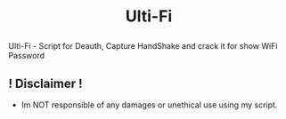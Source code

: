 # <p color="red" align="center">Ulti-Fi</p>

Ulti-Fi - Script for Deauth, Capture HandShake and crack it for show WiFi Password

## ! Disclaimer !
- Im NOT responsible of any damages or unethical use using my script.
